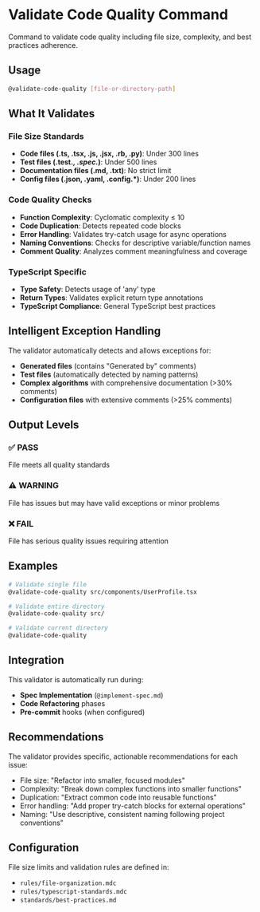 # Validate Code Quality Command

Command to validate code quality including file size, complexity, and best practices adherence.

## Usage
```bash
@validate-code-quality [file-or-directory-path]
```

## What It Validates

### File Size Standards
- **Code files (.ts, .tsx, .js, .jsx, .rb, .py)**: Under 300 lines
- **Test files (.test.*, .spec.*)**: Under 500 lines  
- **Documentation files (.md, .txt)**: No strict limit
- **Config files (.json, .yaml, .config.*)**: Under 200 lines

### Code Quality Checks
- **Function Complexity**: Cyclomatic complexity ≤ 10
- **Code Duplication**: Detects repeated code blocks
- **Error Handling**: Validates try-catch usage for async operations
- **Naming Conventions**: Checks for descriptive variable/function names
- **Comment Quality**: Analyzes comment meaningfulness and coverage

### TypeScript Specific
- **Type Safety**: Detects usage of 'any' type
- **Return Types**: Validates explicit return type annotations
- **TypeScript Compliance**: General TypeScript best practices

## Intelligent Exception Handling

The validator automatically detects and allows exceptions for:
- **Generated files** (contains "Generated by" comments)
- **Test files** (automatically detected by naming patterns)
- **Complex algorithms** with comprehensive documentation (>30% comments)
- **Configuration files** with extensive comments (>25% comments)

## Output Levels

### ✅ PASS
File meets all quality standards

### ⚠️ WARNING  
File has issues but may have valid exceptions or minor problems

### ❌ FAIL
File has serious quality issues requiring attention

## Examples

```bash
# Validate single file
@validate-code-quality src/components/UserProfile.tsx

# Validate entire directory
@validate-code-quality src/

# Validate current directory
@validate-code-quality
```

## Integration

This validator is automatically run during:
- **Spec Implementation** (`@implement-spec.md`)
- **Code Refactoring** phases
- **Pre-commit** hooks (when configured)

## Recommendations

The validator provides specific, actionable recommendations for each issue:
- File size: "Refactor into smaller, focused modules"
- Complexity: "Break down complex functions into smaller functions"
- Duplication: "Extract common code into reusable functions"
- Error handling: "Add proper try-catch blocks for external operations"
- Naming: "Use descriptive, consistent naming following project conventions"

## Configuration

File size limits and validation rules are defined in:
- `rules/file-organization.mdc`
- `rules/typescript-standards.mdc`
- `standards/best-practices.md`
